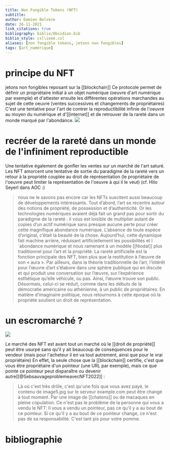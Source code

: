 ```yaml
---
title: Non Fungible Tokens (NFT)
subtitle:
author: Damien Belvèze
date: 26-11-2021
link_citations: true
bibliography: biblio/Obsidian.bib
biblio_style: csl\ieee.csl
aliases: [non fongible tokens, jetons non fongibles]
tags: [art_numérique]
---
```


# principe du NFT

jetons non fongibles reposant sur la [[blockchain]]
Ce protocole permet de définir un propriétaire initial à un objet numérique (oeuvre d'art numérique par exemple) et d'attester ensuite les différentes opérations marchandes au sujet de cette oeuvre (ventes successives et changements de propriétaires)
C'est une tentative pour l'art de contrer la reproductibilité infinie de l'oeuvre au moyen du numérique et d'[[internet]] et de retrouver de la rareté dans un monde marqué par l'abondance.
![](NFT_tokens.png)


# recréer de la rareté dans un monde de l'infiniment reproductible

Une tentative également de gonfler les ventes sur un marché de l'art saturé.
Les NFT amorcent une tentative de sortie du paradigme de la rareté vers un retour à la propriété couplée au droit de représentation (le propriétaire de l'oeuvre peut limiter la représentation de l'oeuvre à qui il le veut) (cf. Hito Seyerl dans AOC :)

>nous ne le savons pas encore car les NFTs suscitent aussi beaucoup de développements intéressants. Tout d’abord, l’art se recentre autour des notions de propriété, de possession et d’authenticité. Or les technologies numériques avaient déjà fait un grand pas pour sortir du paradigme de la rareté : il vous est loisible de multiplier autant de copies d’un actif numérique sans presque aucune perte pour créer cette magnifique abondance numérique. L’absence de toute espèce d’original, c’était la beauté de la chose. Aujourd’hui, cette dynamique fait machine arrière, réduisant artificiellement les possibilités et l´abondance numérique et nous ramenant à un modèle [[féodal]] plus traditionnel pour l’art et la propriété. La rareté artificielle est la fonction principale des NFT, bien plus que la restitution à l’œuvre de son « aura ». Par ailleurs, dans la théorie traditionnelle de l’art, l’intérêt pour l’œuvre d’art s’élabore dans une sphère publique qui en discute et qui produit une conversation sur l’œuvre, sur l’expérience esthétique qu’elle véhicule, ou pas. Ainsi, l’œuvre trouve son public. Désormais, celui-ci se réduit, comme dans les débuts de la démocratie américaine ou athénienne, à un public de propriétaires. En matière d’imaginaire politique, nous retournons à cette époque où la propriété soutient un droit de représentation.

# un escromarché ?

![](NFT2.png)

Le marché des NFT est avant tout un marché où le [[droit de propriété]] peut être usurpé sans qu'il y ait beaucoup de conséquences pour le vendeur (mais pour l'acheteur il en va tout autrement, ainsi que pour le vrai propriétaire)
En effet, la seule chose que la [[blockchain]] certifie, c'est que vous être propriétaire d'un pointeur (une URL par exemple), mais ce que pointe ce pointeur peut disparaître ou devenir autre[[@SebsauvageproblemeavecNFT2022]] : 

>Là où c'est très drôle, c'est qu'une fois que vous avez payé, le contenu de image5.jpg sur le serveur example.com peut être changé à tout moment. Par une image de [[chatons]] ou de macaques en pleine copulation. Ce n'est pas le problème de la personne qui vous a vendu le NFT: Il vous a vendu un pointeur, pas ce qu'il y a au bout de ce pointeur. Si ce qu'il y a au bout de ce pointeur change, ce n'est pas de sa responsabilité. C'est tant pis pour votre pomme. 





# bibliographie

